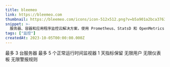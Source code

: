 ```yaml
---
title: bleemeo
link: https://bleemeo.com
thumbnail: https://bleemeo.com/icons/icon-512x512.png?v=b5a901a2bca376367f643fdc4d4ff6cc
snippet: >-
  服务器、容器和应用程序监控云解决方案，使用 Prometheus、StatsD 和 OpenMetrics 提供实时仪表板和通知。
tags: ["监控"]
createdAt: 2023-10-05T00:00:00.000Z
---
```

最多 3 台服务器
最多 5 个正常运行时间监视器
1 天指标保留
无限用户
无限仪表板
无限警报规则